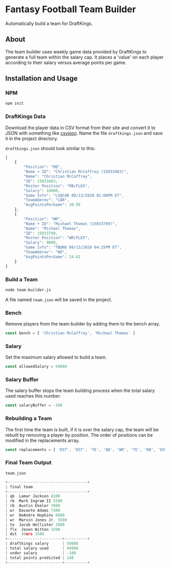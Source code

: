 # Fantasy Football Team Builder

Automatically build a team for DraftKings.

## About

The team builder uses weekly game data provided by DraftKings to generate a full team within the salary cap. It places a 'value' on each player according to their salary versus average points per game.

## Installation and Usage

### NPM

```bash
npm init
```
### DraftKings Data

Download the player data in CSV format from their site and convert it to JSON with something like [csvjson](https://csvjson.com/). Name the file `draftkings.json` and save it in the project directory.

`draftkings.json` should look similar to this:

```javascript
[
    {
        "Position": "RB",
        "Name + ID": "Christian McCaffrey (15033483)",
        "Name": "Christian McCaffrey",
        "ID": 15033483,
        "Roster Position": "RB/FLEX",
        "Salary": 10000,
        "Game Info": "LV@CAR 09/13/2020 01:00PM ET",
        "TeamAbbrev": "CAR",
        "AvgPointsPerGame": 30.95
    },
    {
        "Position": "WR",
        "Name + ID": "Michael Thomas (15033799)",
        "Name": "Michael Thomas",
        "ID": 15033799,
        "Roster Position": "WR/FLEX",
        "Salary": 9000,
        "Game Info": "TB@NO 09/13/2020 04:25PM ET",
        "TeamAbbrev": "NO",
        "AvgPointsPerGame": 24.62
    }
]
```

### Build a Team

```bash
node team-builder.js
```

A file named `team.json` will be saved in the project.

### Bench

Remove players from the team builder by adding them to the bench array.

```javascript
const bench = [ 'Christian McCaffrey', 'Michael Thomas' ]
```

### Salary

Set the maximum salary allowed to build a team.

```javascript
const allowedSalary = 50000
```

### Salary Buffer

The salary buffer stops the team building process when the total salary used reaches this number.

```javascript
const salaryBuffer = -100
```

### Rebuilding a Team

The first time the team is built, if it is over the salary cap, the team will be rebuilt by removing a player by position. The order of positions can be modified in the replacements array.

```javascript
const replacements = [ 'DST', 'DST', 'TE', 'QB', 'WR', 'TE', 'RB', 'DST' ]
```

### Final Team Output

`team.json`

```javascript
+-----------------------------------+
| final team
+-----------------------------------+
| qb  Lamar Jackson 8100
| rb  Mark Ingram II 5500
| rb  Austin Ekeler 7000
| wr  Davante Adams 7300
| wr  DeAndre Hopkins 6800
| wr  Marvin Jones Jr. 5500
| te  Jacob Hollister 3000
| flx  Jason Witten 3200
| dst  49ers 3500
+------------------------+----------+
| draftkings salary      | 50000
| total salary used      | 49900
| under salary           | -100
| total points predicted | 148
+------------------------+----------+
```